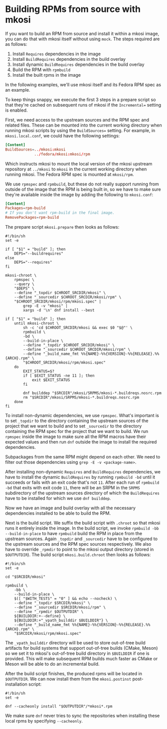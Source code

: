 # Building RPMs from source with mkosi

If you want to build an RPM from source and install it within a mkosi
image, you can do that with mkosi itself without using `mock`. The steps
required are as follows:

1. Install `Requires` dependencies in the image
2. Install `BuildRequires` dependencies in the build overlay
3. Install dynamic `BuildRequires` dependencies in the build overlay
4. Build the RPM with `rpmbuild`
5. Install the built rpms in the image

In the following examples, we'll use mkosi itself and its Fedora RPM
spec as an example.

To keep things snappy, we execute the first 3 steps in a prepare
script so that they're cached on subsequent runs of mkosi if the
`Incremental=` setting is enabled.

First, we need access to the upstream sources and the RPM spec and
related files. These can be mounted into the current working directory
when running mkosi scripts by using the `BuildSources=` setting. For
example, in `mkosi.local.conf`, we could have the following settings:

```conf
[Content]
BuildSources=../mkosi:mkosi
             ../fedora/mkosi:mkosi/rpm
```

Which instructs mkosi to mount the local version of the mkosi upstream
repository at `../mkosi` to `mkosi` in the current working directory
when running mkosi. The Fedora RPM spec is mounted at `mkosi/rpm`.

We use `rpmspec` and `rpmbuild`, but these do not really support running
from outside of the image that the RPM is being built in, so we have to
make sure they're available inside the image by adding the following to
`mkosi.conf`:

```conf
[Content]
Packages=rpm-build
# If you don't want rpm-build in the final image.
RemovePackages=rpm-build
```

The prepare script `mkosi.prepare` then looks as follows:

```shell
#!/bin/sh
set -e

if [ "$1" = "build" ]; then
    DEPS="--buildrequires"
else
    DEPS="--requires"
fi

mkosi-chroot \
    rpmspec \
    --query \
    "$DEPS" \
    --define "_topdir $CHROOT_SRCDIR/mkosi" \
    --define "_sourcedir $CHROOT_SRCDIR/mkosi/rpm" \
    "$CHROOT_SRCDIR/mkosi/rpm/mkosi.spec" |
        grep -E -v "mkosi" |
        xargs -d '\n' dnf install --best

if [ "$1" = "build" ]; then
    until mkosi-chroot \
        sh -c 'cd $CHROOT_SRCDIR/mkosi && exec $0 "$@"' \
        rpmbuild \
        -bd \
        --build-in-place \
        --define "_topdir $CHROOT_SRCDIR/mkosi" \
        --define "_sourcedir $CHROOT_SRCDIR/mkosi/rpm" \
        --define "_build_name_fmt %%{NAME}-%%{VERSION}-%%{RELEASE}.%%{ARCH}.rpm" \
        "$CHROOT_SRCDIR/mkosi/rpm/mkosi.spec"
    do
        EXIT_STATUS=$?
        if [ $EXIT_STATUS -ne 11 ]; then
            exit $EXIT_STATUS
        fi

        dnf builddep "$SRCDIR"/mkosi/SRPMS/mkosi-*.buildreqs.nosrc.rpm
        rm "$SRCDIR"/mkosi/SRPMS/mkosi-*.buildreqs.nosrc.rpm
    done
fi
```

To install non-dynamic dependencies, we use `rpmspec`. What's important
is to set `_topdir` to the directory containing the upstream sources of
the project that we want to build and to set `_sourcedir` to the
directory containing the RPM spec for the project that we want to build.
We run `rpmspec` inside the image to make sure all the RPM macros have
their expected values and then run `dnf` outside the image to install
the required dependencies.

Subpackages from the same RPM might depend on each other. We need to
filter out those dependencies using `grep -E -v <package-name>`.

After installing non-dynamic `Requires` and `BuildRequires`
dependencies, we have to install the dynamic `BuildRequires` by running
`rpmbuild -bd` until it succeeds or fails with an exit code that's not
`11`. After each run of `rpmbuild -bd` that exits with exit code `11`,
there will be an SRPM in the `SRPMS` subdirectory of the upstream
sources directory of which the `BuildRequires` have to be installed for
which we use `dnf builddep`.

Now we have an image and build overlay with all the necessary
dependencies installed to be able to build the RPM.

Next is the build script. We suffix the build script with `.chroot` so
that mkosi runs it entirely inside the image. In the build script, we
invoke `rpmbuild -bb --build-in-place` to have `rpmbuild` build the RPM
in place from the upstream sources. Again `_topdir` and `_sourcedir`
have to be configured to the upstream sources and the RPM spec sources
respectively. We also have to override `_rpmdir` to point to the mkosi
output directory (stored in `$OUTPUTDIR`). The build script
`mkosi.build.chroot` then looks as follows:

```shell
#!/bin/sh
set -e

cd "$SRCDIR/mkosi"

rpmbuild \
    -bb \
    --build-in-place \
    $([ "$WITH_TESTS" = "0" ] && echo --nocheck) \
    --define "_topdir $SRCDIR/mkosi" \
    --define "_sourcedir $SRCDIR/mkosi/rpm" \
    --define "_rpmdir $OUTPUTDIR" \
    ${BUILDDIR:+--define} \
    ${BUILDDIR:+"_vpath_builddir $BUILDDIR"} \
    --define "_build_name_fmt %%{NAME}-%%{VERSION}-%%{RELEASE}.%%{ARCH}.rpm" \
    "$SRCDIR/mkosi/rpm/mkosi.spec"
```

The `_vpath_builddir` directory will be used to store out-of-tree build
artifacts for build systems that support out-of-tree builds (CMake,
Meson) so we set it to mkosi's out-of-tree build directory in
`$BUILDDIR` if one is provided. This will make subsequent RPM builds
much faster as CMake or Meson will be able to do an incremental build.

After the build script finishes, the produced rpms will be located in
`$OUTPUTDIR`. We can now install them from the `mkosi.postinst`
post-installation script:

```shell
#!/bin/sh
set -e

dnf --cacheonly install "$OUTPUTDIR"/*mkosi*.rpm
```

We make sure `dnf` never tries to sync the repositories when installing
these local rpms by specifying `--cacheonly`.
